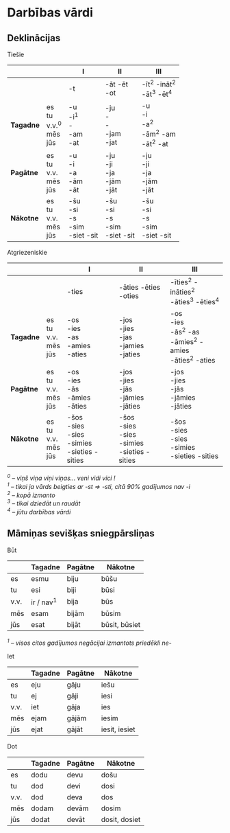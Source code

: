 Darbības vārdi
==============

Deklinācijas
------------

Tiešie

|             |                                            | I                                       | II                                     | III                                                                      |
| ---         | ---                                        | ---                                     | ---                                    | ---                                                                      |
|             |                                            | -t                                      | -āt -ēt<br>-ot                         | -īt<sup>2</sup> -ināt<sup>2</sup><br>-āt<sup>3</sup> -ēt<sup>4</sup>     |
| **Tagadne** | es<br>tu<br>v.v.<sup>0</sup><br>mēs<br>jūs | -u<br>-i<sup>1</sup><br>-<br>-am<br>-at | -ju<br>-<br>-<br>-jam<br>-jat          | -u<br>-i<br>-a<sup>2</sup><br>-ām<sup>2</sup> -am<br>-āt<sup>2</sup> -at |
| **Pagātne** | es<br>tu<br>v.v.<br>mēs<br>jūs             | -u<br>-i<br>-a<br>-ām<br>-āt            | -ju<br>-ji<br>-ja<br>-jām<br>-jāt      | -ju<br>-ji<br>-ja<br>-jām<br>-jāt                                        |
| **Nākotne** | es<br>tu<br>v.v.<br>mēs<br>jūs             | -šu<br>-si<br>-s<br>-sim<br>-siet -sit  | -šu<br>-si<br>-s<br>-sim<br>-siet -sit | -šu<br>-si<br>-s<br>-sim<br>-siet -sit                                   |

Atgriezeniskie

|             |                                | I                                                     | II                                                    | III                                                                                          |
| ---         | ---                            | ---                                                   | ---                                                   | ---                                                                                          |
|             |                                | -ties                                                 | -āties -ēties<br>-oties                               | -īties<sup>2</sup> -ināties<sup>2</sup><br>-āties<sup>3</sup> -ēties<sup>4</sup>             |
| **Tagadne** | es<br>tu<br>v.v.<br>mēs<br>jūs | -os<br>-ies<br>-as<br>-amies<br>-aties                | -jos<br>-jies<br>-jas<br>-jamies<br>-jaties           | -os<br>-ies<br>-ās<sup>2</sup> -as<br>-āmies<sup>2</sup> -amies<br>-āties<sup>2</sup> -aties |
| **Pagātne** | es<br>tu<br>v.v.<br>mēs<br>jūs | -os<br>-ies<br>-ās<br>-āmies<br>-āties                | -jos<br>-jies<br>-jās<br>-jāmies<br>-jāties           | -jos<br>-jies<br>-jās<br>-jāmies<br>-jāties                                                  |
| **Nākotne** | es<br>tu<br>v.v.<br>mēs<br>jūs | -šos<br>-sies<br>-sies<br>-simies<br>-sieties -sities | -šos<br>-sies<br>-sies<br>-simies<br>-sieties -sities | -šos<br>-sies<br>-sies<br>-simies<br>-sieties -sities                                        |

*<sup>0</sup> – viņš viņa viņi viņas... veni vidi vici !*  
*<sup>1</sup> – tikai ja vārds beigties ar -st => -sti,
citā 90% gadījumos nav -i*  
*<sup>2</sup> – kopā izmanto*  
*<sup>3</sup> – tikai dziedāt un raudāt*  
*<sup>4</sup> – jūtu darbības vārdi*

Māmiņas sevišķas sniegpārsliņas
-------------------------------

Būt

| |Tagadne|Pagātne|Nākotne|
|---|---|---|---|
|es|esmu|biju|būšu|
|tu|esi|biji|būsi|
|v.v.|ir / nav<sup>1</sup>|bija|būs|
|mēs|esam|bijām|būsim|
|jūs|esat|bijāt|būsit, būsiet|

*<sup>1</sup> – visos citos gadījumos negācijai izmantots priedēkli ne-*

Iet

| |Tagadne|Pagātne|Nākotne|
|---|---|---|---|
|es|eju|gāju|iešu|
|tu|ej|gāji|iesi|
|v.v.|iet|gāja|ies|
|mēs|ejam|gājām|iesim|
|jūs|ejat|gājāt|iesit, iesiet|

Dot

| |Tagadne|Pagātne|Nākotne|
|---|---|---|---|
|es|dodu|devu|došu|
|tu|dod|devi|dosi|
|v.v.|dod|deva|dos|
|mēs|dodam|devām|dosim|
|jūs|dodat|devāt|dosit, dosiet|
